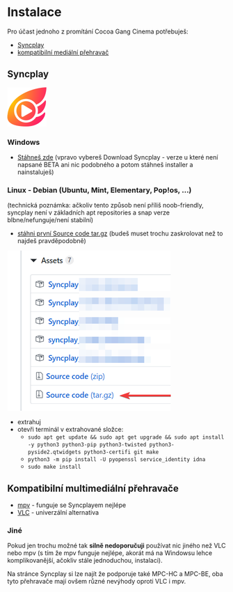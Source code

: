 # Instalace

Pro účast jednoho z promítání Cocoa Gang Cinema potřebuješ:

- [Syncplay](#syncplay)
- [kompatibilní mediální přehravač](#kompatibilni-multimedialni-prehravace)

## Syncplay

![zde má být obrázek Syncplay loga](syncplay-logo.png)

### Windows

- [Stáhneš zde](https://syncplay.pl/) (vpravo vybereš Download Syncplay - verze u které není napsané BETA ani nic podobného a potom stáhneš installer a nainstaluješ)

### Linux - Debian (Ubuntu, Mint, Elementary, Pop!os, ...)

(technická poznámka: ačkoliv tento způsob není příliš noob-friendly, syncplay není v základních apt repositories a snap verze blbne/nefunguje/není stabilní)

- [stáhni první Source code tar.gz](https://github.com/Syncplay/syncplay/releases) (budeš muset trochu zaskrolovat než to najdeš pravděpodobně)

![screenshot jak ten download vypadá](github-source-code.png)

- extrahuj
- otevři terminál v extrahované složce:
	- ``sudo apt get update && sudo apt get upgrade && sudo apt install -y python3 python3-pip python3-twisted python3-pyside2.qtwidgets python3-certifi git make``
	- ``python3 -m pip install -U pyopenssl service_identity idna``
	- ``sudo make install``

## Kompatibilní multimediální přehravače

- [mpv](instalace-zaklad-mpv.md) - funguje se Syncplayem nejlépe
- [VLC](instalace-zaklad-vlc.md) - univerzální alternativa

### Jiné

Pokud jen trochu možné tak **silně nedoporučuji** používat nic jiného než VLC nebo mpv (s tím že mpv funguje nejlépe, akorát má na Windowsu lehce komplikovanější, ačokliv stále jednoduchou, instalaci).

Na stránce Syncplay si lze najít že podporuje také MPC-HC a MPC-BE, oba tyto přehravače mají ovšem různé nevýhody oproti VLC i mpv.
